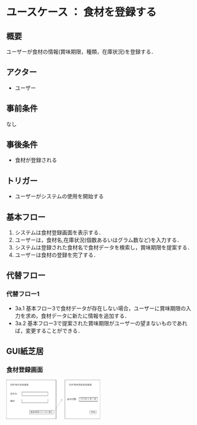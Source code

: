 # ユースケース ： 食材を登録する

## 概要
ユーザーが食材の情報(賞味期限，種類，在庫状況)を登録する．

## アクター
- ユーザー

## 事前条件
なし

## 事後条件
- 食材が登録される

## トリガー
- ユーザーがシステムの使用を開始する

## 基本フロー
1. システムは食材登録画面を表示する．
2. ユーザーは，食材名,在庫状況(個数あるいはグラム数など)を入力する．
3. システムは登録された食材名で食材データを検索し，賞味期限を提案する．
4. ユーザーは食材の登録を完了する．

## 代替フロー
### 代替フロー1
- 3a.1 基本フロー3で食材データが存在しない場合，ユーザーに賞味期限の入力を求め，食材データに新たに情報を追加する．
- 3a.2 基本フロー3で提案された賞味期限がユーザーの望まないものであれば，変更することができる．

## GUI紙芝居
### 食材登録画面
<img src="img/register.png" width="50%">
